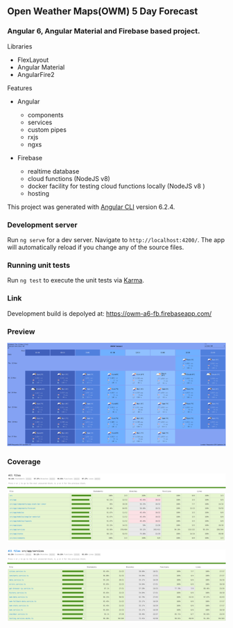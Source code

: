 ## Open Weather Maps(OWM) 5 Day Forecast

### Angular 6, Angular Material and Firebase based project.

Libraries

- FlexLayout
- Angular Material
- AngularFire2


Features

* Angular
  - components
  - services
  - custom pipes
  - rxjs
  - ngxs


* Firebase

  - realtime database
  - cloud functions (NodeJS v8)
  - docker facility for testing cloud functions locally (NodeJS v8 )
  - hosting

This project was generated with [Angular CLI](https://github.com/angular/angular-cli) version 6.2.4.

### Development server

Run `ng serve` for a dev server. Navigate to `http://localhost:4200/`. The app will automatically reload if you change any of the source files.

### Running unit tests

Run `ng test` to execute the unit tests via [Karma](https://karma-runner.github.io).

### Link

Development build is depolyed at: https://owm-a6-fb.firebaseapp.com/


### Preview

![alt text](https://raw.githubusercontent.com/zakhcst/owm-a6-fb/master/misc/preview1.png)

### Coverage

![alt text](https://raw.githubusercontent.com/zakhcst/owm-a6-fb/master/misc/owm-a6-fb-coverage-all.png)

![alt text](https://raw.githubusercontent.com/zakhcst/owm-a6-fb/master/misc/owm-a6-fb-coverage-services.png)
